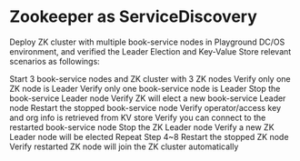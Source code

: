 # Zookeeper as ServiceDiscovery
Deploy ZK cluster with multiple book-service nodes in Playground DC/OS environment, and verified the Leader Election and Key-Value Store relevant scenarios as followings:

Start 3 book-service nodes and ZK cluster with 3 ZK nodes
Verify only one ZK node is Leader
Verify only one book-service node is Leader
Stop the book-service Leader node
Verify ZK will elect a new book-service Leader node
Restart the stopped book-service node
Verify operator/access key and org info is retrieved from KV store
Verify you can connect to the restarted book-service node
Stop the ZK Leader node
Verify a new ZK Leader node will be elected
Repeat Step 4~8
Restart the stopped ZK node
Verify restarted ZK node will join the ZK cluster automatically 
